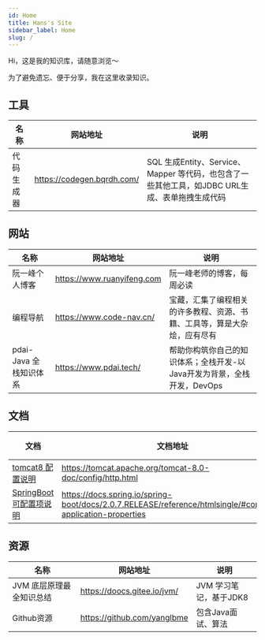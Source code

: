 ```yaml
---
id: Home
title: Hans's Site
sidebar_label: Home
slug: /
---
```


Hi，这是我的知识库，请随意浏览～

为了避免遗忘、便于分享，我在这里收录知识。  


## 工具

| 名称     | 网站地址  | 说明  |  
| -------- | --- | --- | 
| 代码生成器 | https://codegen.bqrdh.com/ | SQL 生成Entity、Service、Mapper 等代码，也包含了一些其他工具，如JDBC URL生成、表单拖拽生成代码 |



## 网站

| 名称     | 网站地址  | 说明  |  
| -------- | --- | --- | 
| 阮一峰个人博客  |  https://www.ruanyifeng.com  |  阮一峰老师的博客，每周必读   |
| 编程导航 | https://www.code-nav.cn/ | 宝藏，汇集了编程相关的许多教程、资源、书籍、工具等，算是大杂烩，应有尽有 |
| pdai-Java 全栈知识体系 | https://www.pdai.tech/ | 帮助你构筑你自己的知识体系；全栈开发-以Java开发为背景，全栈开发，DevOps |

## 文档

| 文档     | 文档地址  | 说明  |  
| -------- | --- | --- | 
| [tomcat8 配置说明](https://tomcat.apache.org/tomcat-8.0-doc/config/http.html) |  https://tomcat.apache.org/tomcat-8.0-doc/config/http.html   |     | 
| [SpringBoot可配置项说明](https://docs.spring.io/spring-boot/docs/2.0.7.RELEASE/reference/htmlsingle/#common-application-properties) |  https://docs.spring.io/spring-boot/docs/2.0.7.RELEASE/reference/htmlsingle/#common-application-properties   |     | 

## 资源

| 名称     | 网站地址  | 说明  |  
| -------- | --- | --- | 
| JVM 底层原理最全知识总结 | https://doocs.gitee.io/jvm/ | JVM 学习笔记，基于JDK8 |
| Github资源  | https://github.com/yanglbme  |  包含Java面试、算法    |
